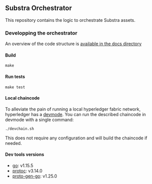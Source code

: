 ## Substra Orchestrator

This repository contains the logic to orchestrate Substra assets.

### Developping the orchestrator

An overview of the code structure is [available in the docs directory](./docs/architecture.md)

#### Build

`make`

#### Run tests

`make test`

#### Local chaincode

To alleviate the pain of running a local hyperledger fabric network, hyperledger has a [devmode](https://hyperledger-fabric.readthedocs.io/en/latest/peer-chaincode-devmode.html).
You can run the described chaincode in devmode with a single command:

`./devchain.sh`

This does not require any configuration and will build the chaincode if needed.

#### Dev tools versions

- [go](https://golang.org/): v1.15.5
- [protoc](https://github.com/protocolbuffers/protobuf): v3.14.0
- [proto-gen-go](https://grpc.io/docs/languages/go/quickstart/#prerequisites): v1.25.0
